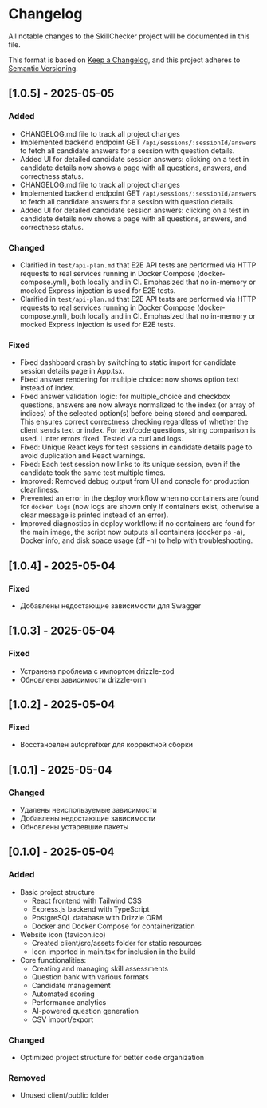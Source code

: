 # Changelog

All notable changes to the SkillChecker project will be documented in this file.

This format is based on [Keep a Changelog](https://keepachangelog.com/en/1.1.0/),
and this project adheres to [Semantic Versioning](https://semver.org/spec/v2.0.0.html).

## [1.0.5] - 2025-05-05
### Added
- CHANGELOG.md file to track all project changes
- Implemented backend endpoint GET `/api/sessions/:sessionId/answers` to fetch all candidate answers for a session with question details.
- Added UI for detailed candidate session answers: clicking on a test in candidate details now shows a page with all questions, answers, and correctness status.
- CHANGELOG.md file to track all project changes
- Implemented backend endpoint GET `/api/sessions/:sessionId/answers` to fetch all candidate answers for a session with question details.
- Added UI for detailed candidate session answers: clicking on a test in candidate details now shows a page with all questions, answers, and correctness status.

### Changed
- Clarified in `test/api-plan.md` that E2E API tests are performed via HTTP requests to real services running in Docker Compose (docker-compose.yml), both locally and in CI. Emphasized that no in-memory or mocked Express injection is used for E2E tests.
- Clarified in `test/api-plan.md` that E2E API tests are performed via HTTP requests to real services running in Docker Compose (docker-compose.yml), both locally and in CI. Emphasized that no in-memory or mocked Express injection is used for E2E tests.

### Fixed
- Fixed dashboard crash by switching to static import for candidate session details page in App.tsx.
- Fixed answer rendering for multiple choice: now shows option text instead of index.
- Fixed answer validation logic: for multiple_choice and checkbox questions, answers are now always normalized to the index (or array of indices) of the selected option(s) before being stored and compared. This ensures correct correctness checking regardless of whether the client sends text or index. For text/code questions, string comparison is used. Linter errors fixed. Tested via curl and logs.
- Fixed: Unique React keys for test sessions in candidate details page to avoid duplication and React warnings.
- Fixed: Each test session now links to its unique session, even if the candidate took the same test multiple times.
- Improved: Removed debug output from UI and console for production cleanliness.
- Prevented an error in the deploy workflow when no containers are found for `docker logs` (now logs are shown only if containers exist, otherwise a clear message is printed instead of an error).
- Improved diagnostics in deploy workflow: if no containers are found for the main image, the script now outputs all containers (docker ps -a), Docker info, and disk space usage (df -h) to help with troubleshooting.

## [1.0.4] - 2025-05-04
### Fixed
- Добавлены недостающие зависимости для Swagger

## [1.0.3] - 2025-05-04
### Fixed
- Устранена проблема с импортом drizzle-zod
- Обновлены зависимости drizzle-orm

## [1.0.2] - 2025-05-04
### Fixed
- Восстановлен autoprefixer для корректной сборки

## [1.0.1] - 2025-05-04

### Changed
- Удалены неиспользуемые зависимости
- Добавлены недостающие зависимости
- Обновлены устаревшие пакеты

## [0.1.0] - 2025-05-04

### Added
- Basic project structure
  - React frontend with Tailwind CSS
  - Express.js backend with TypeScript
  - PostgreSQL database with Drizzle ORM
  - Docker and Docker Compose for containerization
- Website icon (favicon.ico)
  - Created client/src/assets folder for static resources
  - Icon imported in main.tsx for inclusion in the build
- Core functionalities:
  - Creating and managing skill assessments
  - Question bank with various formats
  - Candidate management
  - Automated scoring
  - Performance analytics
  - AI-powered question generation
  - CSV import/export

### Changed
- Optimized project structure for better code organization

### Removed
- Unused client/public folder
